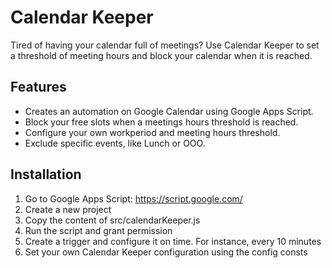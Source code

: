 # Calendar Keeper

Tired of having your calendar full of meetings?
Use Calendar Keeper to set a threshold of meeting hours and block your calendar when it is reached.

## Features
- Creates an automation on Google Calendar using Google Apps Script.
- Block your free slots when a meetings hours threshold is reached.
- Configure your own workperiod and meeting hours threshold.
- Exclude specific events, like Lunch or OOO.

## Installation
1. Go to Google Apps Script: <https://script.google.com/>
2. Create a new project
3. Copy the content of src/calendarKeeper.js
4. Run the script and grant permission
5. Create a trigger and configure it on time. For instance, every 10 minutes
6. Set your own Calendar Keeper configuration using the config consts